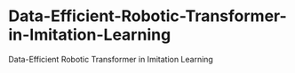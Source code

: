 # Data-Efficient-Robotic-Transformer-in-Imitation-Learning
Data-Efficient Robotic Transformer in Imitation Learning

